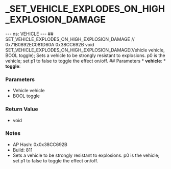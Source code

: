 # _SET_VEHICLE_EXPLODES_ON_HIGH_EXPLOSION_DAMAGE

--- ns: VEHICLE --- ## SET_VEHICLE_EXPLODES_ON_HIGH_EXPLOSION_DAMAGE  // 0x71B0892EC081D60A 0x38CC692B void SET_VEHICLE_EXPLODES_ON_HIGH_EXPLOSION_DAMAGE(Vehicle vehicle, BOOL toggle);  Sets a vehicle to be strongly resistant to explosions. p0 is the vehicle; set p1 to false to toggle the effect on/off.  ## Parameters * **vehicle**: * **toggle**:

### Parameters
* Vehicle vehicle
* BOOL toggle

### Return Value
* void

### Notes
* AP Hash: 0x0x38CC692B
* Build: 811
* Sets a vehicle to be strongly resistant to explosions. p0 is the vehicle; set p1 to false to toggle the effect on/off.

